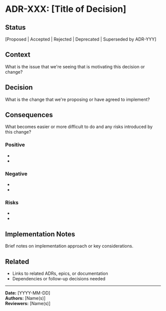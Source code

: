 # ADR-XXX: [Title of Decision]

## Status
[Proposed | Accepted | Rejected | Deprecated | Superseded by ADR-YYY]

## Context
What is the issue that we're seeing that is motivating this decision or change?

## Decision
What is the change that we're proposing or have agreed to implement?

## Consequences
What becomes easier or more difficult to do and any risks introduced by this change?

### Positive
- 
- 

### Negative
- 
- 

### Risks
- 
- 

## Implementation Notes
Brief notes on implementation approach or key considerations.

## Related
- Links to related ADRs, epics, or documentation
- Dependencies or follow-up decisions needed

---
**Date:** [YYYY-MM-DD]  
**Authors:** [Name(s)]  
**Reviewers:** [Name(s)]
